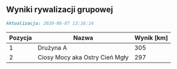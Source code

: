 ## Wyniki rywalizacji grupowej

```markdown
Aktualizacja: 2020-06-07 13:16:14
```

Pozycja | Nazwa | Wynik [km] |
------------ | -------------  | -------------
 1 |Drużyna A | 305 
 2 |Ciosy Mocy aka Ostry Cień Mgły | 297